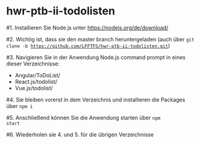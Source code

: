 # hwr-ptb-ii-todolisten

#1. Installieren Sie Node.js unter
https://nodejs.org/de/download/

#2. Wichtig ist, dass sie den master branch heruntergeladen (auch über <code>git clone -b https://github.com/LFFTFS/hwr-ptb-ii-todolisten.git</code>)

#3. Navigieren Sie in der Anwendung Node.js command prompt in eines dieser Verzeichnisse:
    <ul>
      <li>Angular/ToDoList/</li>
      <li>React.js/todolist/</li>
      <li>Vue.js/todolist/</li>
    </ul>

#4. Sie bleiben vorerst in dem Verzeichnis und installieren die Packages über <code>npm i</code> 

#5. Anschließend können Sie die Anwendung starten über <code>npm start</code>

#6. Wiederholen sie 4. und 5. für die übrigen Verzeichnisse
